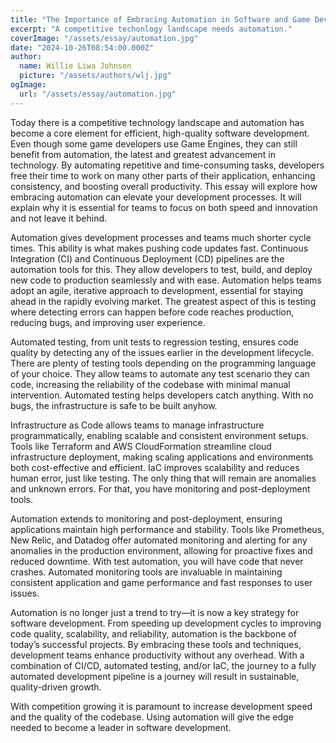 ```yaml
---
title: "The Importance of Embracing Automation in Software and Game Development"
excerpt: "A competitive techonlogy landscape needs automation."
coverImage: "/assets/essay/automation.jpg"
date: "2024-10-26T08:54:00.000Z"
author:
  name: Willie Liwa Johnson
  picture: "/assets/authors/wlj.jpg"
ogImage:
  url: "/assets/essay/automation.jpg"
---
```


Today there is a competitive technology landscape and automation has become a core element for efficient, high-quality software development. Even though some game developers use Game Engines, they can still benefit from automation, the latest and greatest advancement in technology. By automating repetitive and time-consuming tasks, developers free their time to work on many other parts of their application, enhancing consistency, and boosting overall productivity. This essay will explore how embracing automation can elevate your development processes. It will explain why it is essential for teams to focus on both speed and innovation and not leave it behind.

Automation gives development processes and teams much shorter cycle times. This ability is what makes pushing code updates fast. Continuous Integration (CI) and Continuous Deployment (CD) pipelines are the automation tools for this. They allow developers to test, build, and deploy new code to production seamlessly and with ease. Automation helps teams adopt an agile, iterative approach to development, essential for staying ahead in the rapidly evolving market. The greatest aspect of this is testing where detecting errors can happen before code reaches production, reducing bugs, and improving user experience.  

Automated testing, from unit tests to regression testing, ensures code quality by detecting any of the issues earlier in the development lifecycle. There are plenty of testing tools depending on the programming language of your choice. They allow teams to automate any test scenario they can code, increasing the reliability of the codebase with minimal manual intervention. Automated testing helps developers catch anything. With no bugs, the infrastructure is safe to be built anyhow.

Infrastructure as Code allows teams to manage infrastructure programmatically, enabling scalable and consistent environment setups. Tools like Terraform and AWS CloudFormation streamline cloud infrastructure deployment, making scaling applications and environments both cost-effective and efficient. IaC improves scalability and reduces human error, just like testing. The only thing that will remain are anomalies and unknown errors. For that, you have monitoring and post-deployment tools.

Automation extends to monitoring and post-deployment, ensuring applications maintain high performance and stability. Tools like Prometheus, New Relic, and Datadog offer automated monitoring and alerting for any anomalies in the production environment, allowing for proactive fixes and reduced downtime. With test automation, you will have code that never crashes. Automated monitoring tools are invaluable in maintaining consistent application and game performance and fast responses to user issues.  

Automation is no longer just a trend to try—it is now a key strategy for software development. From speeding up development cycles to improving code quality, scalability, and reliability, automation is the backbone of today’s successful projects. By embracing these tools and techniques, development teams enhance productivity without any overhead. With a combination of CI/CD, automated testing, and/or IaC, the journey to a fully automated development pipeline is a journey will result in sustainable, quality-driven growth.

With competition growing it is paramount to increase development speed and the quality of the codebase. Using automation will give the edge needed to become a leader in software development.
